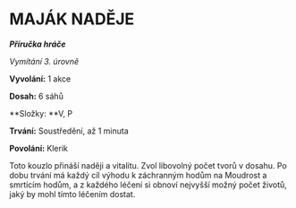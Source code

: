 # MAJÁK NADĚJE

***Příručka hráče***

*Vymítání 3. úrovně*

**Vyvolání:** 1 akce

**Dosah:** 6 sáhů

**Složky: **V, P

**Trvání:** Soustředění, až 1 minuta

**Povolání:** Klerik

Toto kouzlo přináší naději a vitalitu. Zvol libovolný počet tvorů v dosahu. Po dobu trvání má každý cíl výhodu k záchranným hodům na Moudrost a smrtícím hodům, a z každého léčení si obnoví nejvyšší možný počet životů, jaký by mohl tímto léčením dostat.